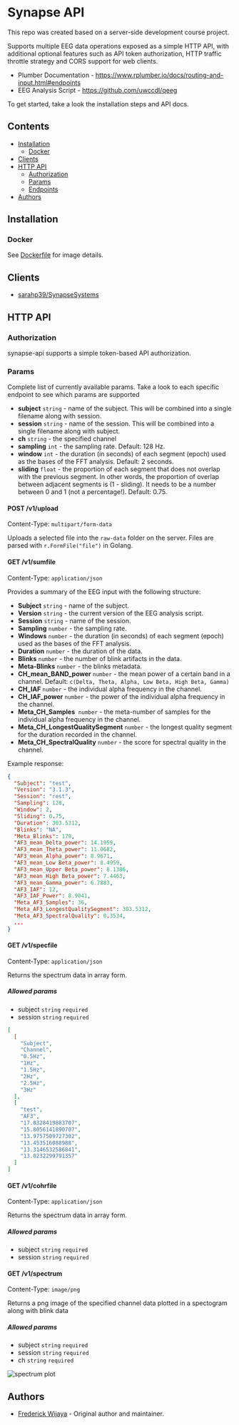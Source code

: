 # Synapse API
This repo was created based on a server-side development course project. 

Supports multiple EEG data operations exposed as a simple HTTP API, with additional optional features such as API token authorization, HTTP traffic throttle strategy and CORS support for web clients.

* Plumber Documentation - https://www.rplumber.io/docs/routing-and-input.html#endpoints
* EEG Analysis Script - https://github.com/uwccdl/qeeg

To get started, take a look the installation steps and API docs.

## Contents

- [Installation](#installation)
  - [Docker](#docker)
- [Clients](#clients)
- [HTTP API](#http-api)
  - [Authorization](#authorization)
  - [Params](#params)
  - [Endpoints](#get)
- [Authors](#authors)

## Installation

### Docker

See [Dockerfile](https://github.com/fredhw/synapse-api/blob/master/servers/qeeg-api/Dockerfile) for image details.


## Clients

- [sarahp39/SynapseSystems](https://github.com/sarahp39/SynapseSystems)

## HTTP API

### Authorization

synapse-api supports a simple token-based API authorization.

### Params

Complete list of currently available params. Take a look to each specific endpoint to see which params are supported

- **subject**     `string`      - name of the subject. This will be combined into a single filename along with session.
- **session**     `string`      - name of the session. This will be combined into a single filename along with subject.
- **ch**          `string`      - the specified channel
- **sampling**    `int`         - the sampling rate. Default: 128 Hz.
- **window**      `int`         - the duration (in seconds) of each segment (epoch) used as the bases of the FFT analysis. Default: 2 seconds.
- **sliding**     `float`       - the proportion of each segment that does not overlap with the previous segment. In other words, the proportion of overlap between adjacent segments is (1 - sliding). It needs to be a number between 0 and 1 (not a percentage!). Default: 0.75.

#### POST /v1/upload
Content-Type: `multipart/form-data`

Uploads a selected file into the `raw-data` folder on the server. Files are parsed with `r.FormFile("file")` in Golang.

#### GET /v1/sumfile
Content-Type: `application/json`

Provides a summary of the EEG input with the following structure:

- **Subject**     `string`      - name of the subject.
- **Version**     `string`      - the current version of the EEG analysis script.
- **Session**     `string`      - name of the session.
- **Sampling**    `number`      - the sampling rate.
- **Windows**     `number`      - the duration (in seconds) of each segment (epoch) used as the bases of the FFT analysis.
- **Duration**    `number`      - the duration of the data.
- **Blinks**      `number`      - the number of blink artifacts in the data.
- **Meta-Blinks** `number`      - the blinks metadata.
- **CH_mean_BAND_power**  `number`  - the mean power of a certain band in a channel. Default: `c(Delta, Theta, Alpha, Low Beta, High Beta, Gamma)`
- **CH_IAF**      `number`      - the individual alpha frequency in the channel.
- **CH_IAF_power**  `number`    - the power of the individual alpha frequency in the channel.
- **Meta_CH_Samples**  `number` - the meta-number of samples for the individual alpha frequency in the channel.
- **Meta_CH_LongestQualitySegment** `number`  - the longest quality segment for the duration recorded in the channel.
- **Meta_CH_SpectralQuality** `number`  - the score for spectral quality in the channel.

Example response:
```json
{
  "Subject": "test",
  "Version": "3.1.3",
  "Session": "rest",
  "Sampling": 128,
  "Window": 2,
  "Sliding": 0.75,
  "Duration": 303.5312,
  "Blinks": "NA",
  "Meta_Blinks": 179,
  "AF3_mean_Delta_power": 14.1959,
  "AF3_mean_Theta_power": 11.0682,
  "AF3_mean_Alpha_power": 8.9671,
  "AF3_mean_Low Beta_power": 8.4959,
  "AF3_mean_Upper Beta_power": 8.1386,
  "AF3_mean_High Beta_power": 7.4463,
  "AF3_mean_Gamma_power": 6.7883,
  "AF3_IAF": 12,
  "AF3_IAF_Power": 8.9041,
  "Meta_AF3_Samples": 36,
  "Meta_AF3_LongestQualitySegment": 303.5312,
  "Meta_AF3_SpectralQuality": 0.3534,
  ...
}
```

#### GET /v1/specfile
Content-Type: `application/json`

Returns the spectrum data in array form.

##### Allowed params

- subject     `string`  `required`
- session     `string`  `required`

```json
[
  [
    "Subject",
    "Channel",
    "0.5Hz",
    "1Hz",
    "1.5Hz",
    "2Hz",
    "2.5Hz",
    "3Hz"
  ],
  [
    "test",
    "AF3",
    "17.0328419883707",
    "15.8056141890707",
    "13.9757509727302",
    "13.453516088988",
    "13.3146532586841",
    "13.0232299791357" 
  ]
]
```

#### GET /v1/cohrfile
Content-Type: `application/json`

Returns the spectrum data in array form.

##### Allowed params

- subject     `string`  `required`
- session     `string`  `required`

#### GET /v1/spectrum
Content-Type: `image/png`

Returns a png image of the specified channel data plotted in a spectogram along with blink data

##### Allowed params

- subject     `string`  `required`
- session     `string`  `required`
- ch          `string`  `required`

![spectrum
 plot](https://github.com/fredhw/synapse-api/blob/master/servers/qeeg-api/example_spectrum.jpg)

## Authors

- [Frederick Wijaya](https://github.com/fredhw) - Original author and maintainer.
